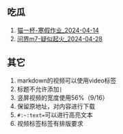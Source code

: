 ## 吃瓜
1. [猫一杯-寒假作业_2024-04-14](猫一杯-寒假作业/README.md)
2. [问界m7-疑似起火_2024-04-28](问界m7-疑似起火/README.md)

## 其它
1. markdown的视频可以使用video标签
2. 标题不允许添加`|`
3. 竖屏视频的宽度使用56%（9/16）
4. 保留原地址，对内容进行下载
5. `#:~:text=`可以进行高亮文本
6. 视频标签标签有排版要求
